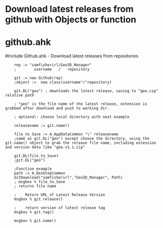 # Download latest releases from github with Objects or function

<h1 class="code-line" data-line-start=0 data-line-end=1 ><a id="githubahk_0"></a>github.ahk</h1>
<p class="has-line-data" data-line-start="1" data-line-end="2">
#Include Github.ahk - Download latest releases from repositories</p>

        rep := "samfisherirl/Geo3D_Manager"
        ;        username   /   repository

        git := new Github(rep)
        ;object :=  new class(username"/"repository)

        git.DL("geo") ; downloads the latest release, saving to "geo.zip" relative path

        ; "geo" is the file name of the latest release, extension is grabbed after download and push to working dir.

        ; optional: choose local directory with next example

        releasename := git.name()   

        file_to_Save := A_AppDataCommon "\" releasename
        ;same as git.DL("geo") except choose the directory, using the git.name() object to grab the release file name, including extension and version data like "geo.v1.1.zip"  

        git.DL(file_to_Save)
        ;git.DL("geo") 

        ;Function example
        path := A_DesktopCommon
        GitDownload("samfisherirl","Geo3D_Manager", Path)
        ; msgbox % file_to_Save
        ; returns file name

        ;    Return URL of Latest Release Version
        msgbox % git.release()

        ;    return version of latest release tag
        msgbox % git.tag()

        msgbox % git.name()
